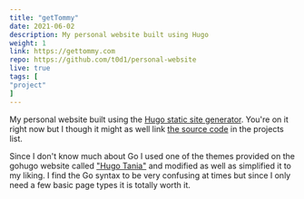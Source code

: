 ```yaml
---
title: "getTommy"
date: 2021-06-02
description: My personal website built using Hugo
weight: 1
link: https://gettommy.com
repo: https://github.com/t0d1/personal-website
live: true
tags: [
"project"
]
---
```


My personal website built using the [Hugo static site generator](https://gohugo.io).
You're on it right now but I though it might as well link [the source code](https://github.com/t0d1/personal-website) in the projects list.

Since I don't know much about Go I used one of the themes provided on the gohugo website called ["Hugo Tania"](https://themes.gohugo.io/hugo-tania/) and
modified as well as simplified it to my liking. I find the Go syntax to be very confusing at times but since I only need
a few basic page types it is totally worth it.